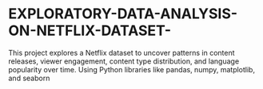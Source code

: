 # EXPLORATORY-DATA-ANALYSIS-ON-NETFLIX-DATASET-
This project explores a Netflix dataset to uncover patterns in content releases, viewer engagement, content type distribution, and language popularity over time.  Using Python libraries like pandas, numpy, matplotlib, and seaborn
